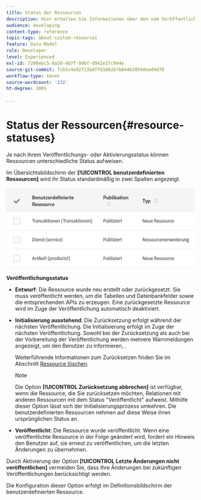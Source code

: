 ```yaml
---
title: Status der Ressourcen
description: Hier erhalten Sie Informationen über den vom Veröffentlichungszustand abhängigen Ressourcenstatus.
audience: developing
content-type: reference
topic-tags: about-custom-resources
feature: Data Model
role: Developer
level: Experienced
exl-id: 7290ebc5-8a58-4b7f-99bf-d942e37c944e
source-git-commit: fcb5c4a92f23bdffd1082b7b044b5859dead9d70
workflow-type: tm+mt
source-wordcount: '232'
ht-degree: 100%

---
```


# Status der Ressourcen{#resource-statuses}

Je nach ihrem Veröffentlichungs- oder Aktivierungsstatus können Ressourcen unterschiedliche Status aufweisen.

Im Übersichtsbildschirm der **[!UICONTROL benutzerdefinierten Ressourcen]** wird ihr Status standardmäßig in zwei Spalten angezeigt.

![](assets/schema_colonne_1.png)

**Veröffentlichungsstatus**

* **Entwurf**: Die Ressource wurde neu erstellt oder zurückgesetzt. Sie muss veröffentlicht werden, um die Tabellen und Datenbankfelder sowie die entsprechenden APIs zu erzeugen. Eine zurückgesetzte Ressource wird im Zuge der Veröffentlichung automatisch deaktiviert.
* **Initialisierung ausstehend**: Die Zurücksetzung erfolgt während der nächsten Veröffentlichung. Die Initialisierung erfolgt im Zuge der nächsten Veröffentlichung. Sowohl bei der Zurücksetzung als auch bei der Vorbereitung der Veröffentlichung werden mehrere Warnmeldungen angezeigt, um den Benutzer zu informieren, .

  Weiterführende Informationen zum Zurücksetzen finden Sie im Abschnitt [Ressource löschen](../../developing/using/deleting-a-resource.md).

  >[!NOTE]
  >
  >Die Option **[!UICONTROL Zurücksetzung abbrechen]** ist verfügbar, wenn die Ressource, die Sie zurücksetzen möchten, Relationen mit anderen Ressourcen mit dem Status &quot;Veröffentlicht&quot; aufweist. Mithilfe dieser Option lässt sich der Initialisierungsprozess umkehren. Die benutzerdefinierten Ressourcen nehmen auf diese Weise ihren ursprünglichen Status an.

* **Veröffentlicht**: Die Ressource wurde veröffentlicht. Wenn eine veröffentlichte Ressource in der Folge geändert wird, fordert ein Hinweis den Benutzer auf, sie erneut zu veröffentlichen, um die letzten Änderungen zu übernehmen.

Durch Aktivierung der Option **[!UICONTROL Letzte Änderungen nicht veröffentlichen]** vermeiden Sie, dass Ihre Änderungen bei zukünftigen Veröffentlichungen berücksichtigt werden.

Die Konfiguration dieser Option erfolgt im Definitionsbildschirm der benutzerdefinierten Ressource.

